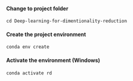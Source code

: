 #### Change to project folder

```
cd Deep-learning-for-dimentionality-reduction
```

#### Create the project environment

```
conda env create
```


#### Activate the environment (Windows)
```
conda activate rd
```
